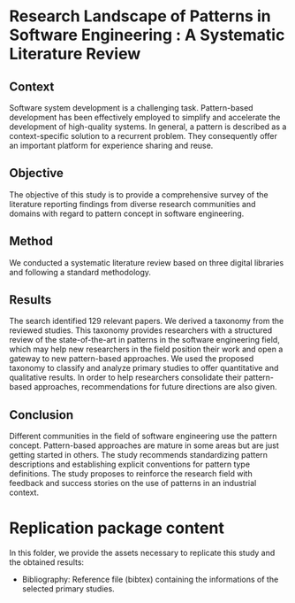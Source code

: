# Research Landscape of Patterns in Software Engineering : A Systematic Literature Review
## Context
Software system development is a challenging task. Pattern-based development has been effectively employed to simplify and accelerate the development of high-quality systems. In general, a pattern is described as a context-specific solution to a recurrent problem. They consequently offer an important platform for experience sharing and reuse.
## Objective 
The objective of this study is to provide a comprehensive survey of the literature reporting findings from diverse research communities and domains with regard to pattern concept in software engineering.
## Method
We conducted a systematic literature review based on three digital libraries and following a standard methodology.
## Results 
The search identified 129 relevant papers. We derived a taxonomy from the reviewed studies. This taxonomy provides researchers with a structured review of the state-of-the-art in patterns in the software engineering field, which may help new researchers in the field position their work and open a gateway to new pattern-based approaches. We used the proposed taxonomy to classify and analyze primary studies to offer quantitative and qualitative results. In order to help researchers consolidate their pattern-based approaches, recommendations for future directions are also given.
## Conclusion
Different communities in the field of software engineering use the pattern concept. Pattern-based approaches are mature in some areas but are just getting started in others. The study recommends standardizing pattern descriptions and establishing explicit conventions for pattern type definitions. The study proposes to reinforce the research field with feedback and success stories on the use of patterns in an industrial context.
# Replication package content
In this folder, we provide the assets necessary to replicate this study and the obtained results:
* Bibliography: Reference file (bibtex) containing the informations of the selected primary studies.
